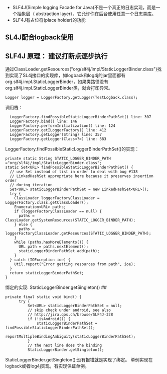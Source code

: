 * SLF4J(Simple logging Facade for Java)不是一个真正的日志实现，而是一个抽象层（ abstraction layer），它允许你在后台使用任意一个日志类库。
* SLF4J有占位符(place holder)的功能


## SL4J配合logback使用




## SLF4J 原理：  建议打断点逐步执行
通过ClassLoader.getResources("org/slf4j/impl/StaticLoggerBinder.class")找到实现了SL4j接口的实现库，如logback和log4j的jar里面都有org.slf4j.impl.StaticLoggerBinder，如果类路径没有org.slf4j.impl.StaticLoggerBinder类，就会打印异常。

    Logger logger = LoggerFactory.getLogger(TestLogback.class);

调用栈：

      LoggerFactory.findPossibleStaticLoggerBinderPathSet() line: 307	
      LoggerFactory.bind() line: 146	
      LoggerFactory.performInitialization() line: 124	
      LoggerFactory.getILoggerFactory() line: 412	
      LoggerFactory.getLogger(String) line: 357	
      LoggerFactory.getLogger(Class<?>) line: 383	

LoggerFactory.findPossibleStaticLoggerBinderPathSet()的实现：

    private static String STATIC_LOGGER_BINDER_PATH ="org/slf4j/impl/StaticLoggerBinder.class";    
    static Set<URL> findPossibleStaticLoggerBinderPathSet() {
      // use Set instead of list in order to deal with bug #138
      // LinkedHashSet appropriate here because it preserves insertion order
      // during iteration
      Set<URL> staticLoggerBinderPathSet = new LinkedHashSet<URL>();
      try {
        ClassLoader loggerFactoryClassLoader = LoggerFactory.class.getClassLoader();
        Enumeration<URL> paths;
        if (loggerFactoryClassLoader == null) {
          paths = ClassLoader.getSystemResources(STATIC_LOGGER_BINDER_PATH);
        } else {
          paths = loggerFactoryClassLoader.getResources(STATIC_LOGGER_BINDER_PATH);
        }
        while (paths.hasMoreElements()) {
          URL path = paths.nextElement();
          staticLoggerBinderPathSet.add(path);
        }
      } catch (IOException ioe) {
        Util.report("Error getting resources from path", ioe);
      }
      return staticLoggerBinderPathSet;
    }

绑定的实现: StaticLoggerBinder.getSingleton() ##

    private final static void bind() {
          try {
              Set<URL> staticLoggerBinderPathSet = null;
              // skip check under android, see also
              // http://jira.qos.ch/browse/SLF4J-328
              if (!isAndroid()) {
                  staticLoggerBinderPathSet = findPossibleStaticLoggerBinderPathSet();
                  reportMultipleBindingAmbiguity(staticLoggerBinderPathSet);
              }
              // the next line does the binding
              StaticLoggerBinder.getSingleton();
StaticLoggerBinder.getSingleton();没有报错就是实现了绑定。 单例实现在logback或者log4j实现，有实现保证单例。




